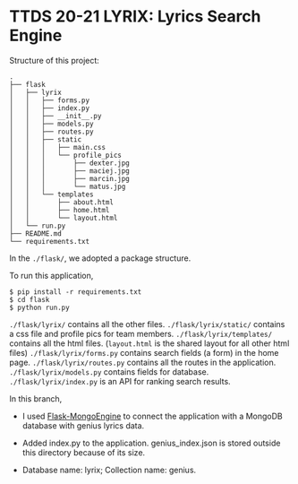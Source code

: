# TTDS 20-21 LYRIX: Lyrics Search Engine

Structure of this project:

```
.
├── flask
│   ├── lyrix
│   │   ├── forms.py
│   │   ├── index.py
│   │   ├── __init__.py
│   │   ├── models.py
│   │   ├── routes.py
│   │   ├── static
│   │   │   ├── main.css
│   │   │   └── profile_pics
│   │   │       ├── dexter.jpg
│   │   │       ├── maciej.jpg
│   │   │       ├── marcin.jpg
│   │   │       └── matus.jpg
│   │   └── templates
│   │       ├── about.html
│   │       ├── home.html
│   │       └── layout.html
│   └── run.py
├── README.md
└── requirements.txt

```

In the `./flask/`, we adopted a package structure.

To run this application,

```
$ pip install -r requirements.txt
$ cd flask
$ python run.py
```
`./flask/lyrix/` contains all the other files. `./flask/lyrix/static/` contains a css file and profile pics for team members. `./flask/lyrix/templates/` contains all the html files.
(`layout.html` is the shared layout for all other html files) `./flask/lyrix/forms.py` contains search fields (a form) in the home page. 
`./flask/lyrix/routes.py` contains all the routes in the application. `./flask/lyrix/models.py` contains fields for database. `./flask/lyrix/index.py` is an API for ranking search results.

In this branch,
* I used [Flask-MongoEngine](http://docs.mongoengine.org/projects/flask-mongoengine/en/latest/) to connect the application 
  with a MongoDB database with genius lyrics data. 
  
* Added index.py to the application. genius_index.json is stored outside this directory because of its size.
* Database name: lyrix; Collection name: genius.


